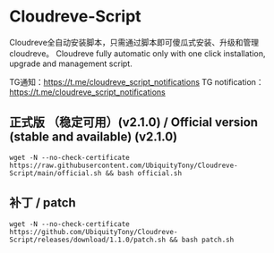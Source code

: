 # Cloudreve-Script
Cloudreve全自动安装脚本，只需通过脚本即可傻瓜式安装、升级和管理cloudreve。
Cloudreve fully automatic only with one click installation, upgrade and management script.

TG通知：https://t.me/cloudreve_script_notifications
TG notification：https://t.me/cloudreve_script_notifications
## 正式版 （稳定可用）(v2.1.0) / Official version (stable and available) (v2.1.0)

```shell
wget -N --no-check-certificate https://raw.githubusercontent.com/UbiquityTony/Cloudreve-Script/main/official.sh && bash official.sh
```
## 补丁 / patch
```shell
wget -N --no-check-certificate https://github.com/UbiquityTony/Cloudreve-Script/releases/download/1.1.0/patch.sh && bash patch.sh
```

